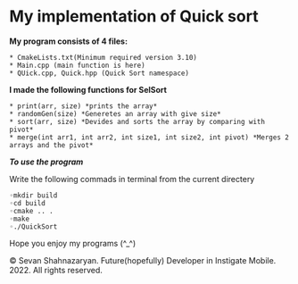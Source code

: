 # My implementation of Quick sort

**My program consists of 4 files:**

	* CmakeLists.txt(Minimum required version 3.10)
	* Main.cpp (main function is here)
	* QUick.cpp, Quick.hpp (Quick Sort namespace)

**I made the following functions for SelSort**

	* print(arr, size) *prints the array*
	* randomGen(size) *Generetes an array with give size*
	* sort(arr, size) *Devides and sorts the array by comparing with pivot*
	* merge(int arr1, int arr2, int size1, int size2, int pivot) *Merges 2 arrays and the pivot*

***To use the program***

Write the following commads in terminal from the current directery

	◦mkdir build
	◦cd build
	◦cmake .. .
	◦make
	◦./QuickSort

Hope you enjoy my programs (^_^)

© Sevan Shahnazaryan. Future(hopefully) Developer in Instigate Mobile.
2022. All rights reserved.
